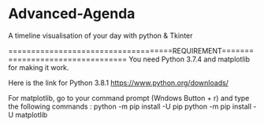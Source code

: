 # Advanced-Agenda
A timeline visualisation of your day with python & Tkinter

====================================REQUIREMENT=================================
You need  Python 3.7.4  and matplotlib for making it work.

Here is the link for Python 3.8.1 https://www.python.org/downloads/

For matplotlib, go to your command prompt (Wndows Button + r) and type the following commands :
python -m pip install -U pip
python -m pip install -U matplotlib
